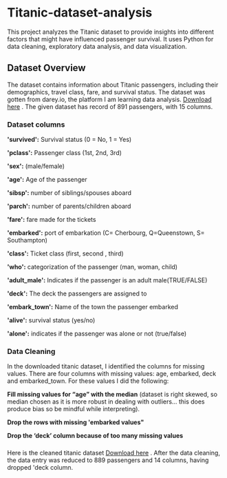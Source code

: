 # Titanic-dataset-analysis
This project analyzes the Titanic dataset to provide insights into different factors that might have influenced passenger survival. It uses Python for data cleaning, exploratory data analysis, and data visualization.
## Dataset Overview
The dataset contains information about Titanic passengers, including their demographics, travel class, fare, and survival status. The dataset was gotten from darey.io, the platform I am learning data analysis. [Download here](https://docs.google.com/spreadsheets/d/1QXdjcc2iUgmyBIJZwjxYST-um3FpON5X/edit?usp=sharing&ouid=109196982209842045191&rtpof=true&sd=true) . The given dataset has record of 891 passengers, with 15 columns.

### Dataset columns

**'survived':** Survival status (0 = No, 1 = Yes) 

**'pclass':** Passenger class (1st, 2nd, 3rd) 

**'sex':** (male/female)

**'age':** Age of the passenger

**'sibsp':** number of siblings/spouses aboard

**'parch':** number of parents/children aboard

**'fare':** fare made for the tickets

**'embarked':** port of embarkation (C= Cherbourg, Q=Queenstown, S= Southampton)

**'class':** Ticket class (first, second , third)

**'who':** categorization of the passenger (man, woman, child)

**'adult_male':** Indicates if the passenger is an adult male(TRUE/FALSE)

**'deck':** The deck the passengers are assigned to

**'embark_town':** Name of the town the passenger embarked

**'alive':** survival status (yes/no)

**'alone':** indicates if the passenger was alone or not (true/false)

### Data Cleaning 

In the downloaded titanic dataset, I identified the columns for missing values. There are four columns with missing values: age, embarked, deck and embarked_town. For these values I did the following:

**Fill missing values for “age” with the median** (dataset is right skewed, so median chosen as it is more robust in dealing with outliers… this does produce bias so be mindful while interpreting).

**Drop the rows with missing 'embarked values"**

**Drop the ‘deck’ column because of too many missing values**

###
Here is the cleaned titanic dataset [Download here](https://drive.google.com/file/d/1xUwgCaqfGq7L9ebol4cNYP15Yae4ndgD/view?usp=sharing) . After the data cleaning, the data entry was reduced to 889 passengers and 14 columns, having dropped 'deck column. 
